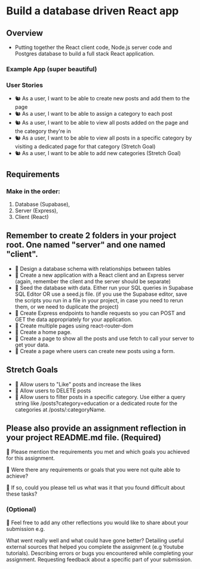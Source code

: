 # Build a database driven React app

## Overview

- Putting together the React client code, Node.js server code and Postgres database to build a full stack React application.

### Example App (super beautiful)

### User Stories

- 🐿️ As a user, I want to be able to create new posts and add them to the page
- 🐿️ As a user, I want to be able to assign a category to each post
- 🐿️ As a user, I want to be able to view all posts added on the page and the category they're in
- 🐿️ As a user, I want to be able to view all posts in a specific category by visiting a dedicated page for that category (Stretch Goal)
- 🐿️ As a user, I want to be able to add new categories (Stretch Goal)

## Requirements

### Make in the order:

1. Database (Supabase),
2. Server (Express),
3. Client (React)

## Remember to create 2 folders in your project root. One named "server" and one named "client".

- 🎯 Design a database schema with relationships between tables
- 🎯 Create a new application with a React client and an Express server
  (again, remember the client and the server should be separate)
- 🎯 Seed the database with data. Either run your SQL queries in Supabase SQL Editor OR use a seed.js file. (if you use the Supabase editor, save the scripts you run in a file in your project, in case you need to rerun them, or we need to duplicate the project)
- 🎯 Create Express endpoints to handle requests so you can POST and GET the data appropriately for your application.
- 🎯 Create multiple pages using react-router-dom
- 🎯 Create a home page.
- 🎯 Create a page to show all the posts and use fetch to call your server to get your data.
- 🎯 Create a page where users can create new posts using a form.

## Stretch Goals

- 🏹 Allow users to "Like" posts and increase the likes
- 🏹 Allow users to DELETE posts
- 🏹 Allow users to filter posts in a specific category. Use either a query string like /posts?category=education or a dedicated route for the categories at /posts/:categoryName.

## Please also provide an assignment reflection in your project README.md file. (Required)

🎯 Please mention the requirements you met and which goals you achieved for this assignment.

🎯 Were there any requirements or goals that you were not quite able to achieve?

🎯 If so, could you please tell us what was it that you found difficult about these tasks?

### (Optional)

🏹 Feel free to add any other reflections you would like to share about your submission e.g.

What went really well and what could have gone better?
Detailing useful external sources that helped you complete the assignment (e.g Youtube tutorials).
Describing errors or bugs you encountered while completing your assignment.
Requesting feedback about a specific part of your submission.
